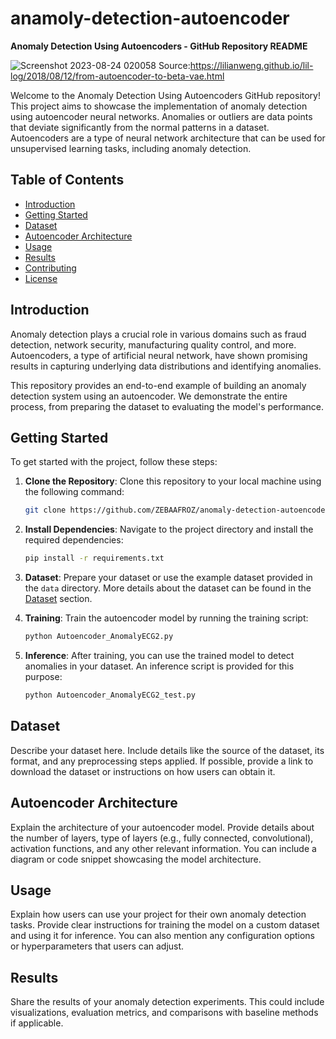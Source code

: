 # anamoly-detection-autoencoder

**Anomaly Detection Using Autoencoders - GitHub Repository README**

![Screenshot 2023-08-24 020058](https://github.com/ZEBAAFROZ/anamoly-detection-autoencoder/assets/93834320/bbec0c56-8bf1-404c-8a7a-08cf23e2a246)
Source:https://lilianweng.github.io/lil-log/2018/08/12/from-autoencoder-to-beta-vae.html

Welcome to the Anomaly Detection Using Autoencoders GitHub repository! This project aims to showcase the implementation of anomaly detection using autoencoder neural networks. Anomalies or outliers are data points that deviate significantly from the normal patterns in a dataset. Autoencoders are a type of neural network architecture that can be used for unsupervised learning tasks, including anomaly detection.

## Table of Contents

- [Introduction](#introduction)
- [Getting Started](#getting-started)
- [Dataset](#dataset)
- [Autoencoder Architecture](#autoencoder-architecture)
- [Usage](#usage)
- [Results](#results)
- [Contributing](#contributing)
- [License](#license)

## Introduction

Anomaly detection plays a crucial role in various domains such as fraud detection, network security, manufacturing quality control, and more. Autoencoders, a type of artificial neural network, have shown promising results in capturing underlying data distributions and identifying anomalies.

This repository provides an end-to-end example of building an anomaly detection system using an autoencoder. We demonstrate the entire process, from preparing the dataset to evaluating the model's performance.

## Getting Started

To get started with the project, follow these steps:

1. **Clone the Repository**: Clone this repository to your local machine using the following command:
   
   ```bash
   git clone https://github.com/ZEBAAFROZ/anomaly-detection-autoencoder.git
   ```

2. **Install Dependencies**: Navigate to the project directory and install the required dependencies:

   ```bash
   pip install -r requirements.txt
   ```

3. **Dataset**: Prepare your dataset or use the example dataset provided in the `data` directory. More details about the dataset can be found in the [Dataset]('http://storage.googleapis.com/download.tensorflow.org/data/ecg.csv') section.

4. **Training**: Train the autoencoder model by running the training script:

   ```bash
   python Autoencoder_AnomalyECG2.py
   ```

5. **Inference**: After training, you can use the trained model to detect anomalies in your dataset. An inference script is provided for this purpose:

   ```bash
   python Autoencoder_AnomalyECG2_test.py
   ```

## Dataset

Describe your dataset here. Include details like the source of the dataset, its format, and any preprocessing steps applied. If possible, provide a link to download the dataset or instructions on how users can obtain it.

## Autoencoder Architecture

Explain the architecture of your autoencoder model. Provide details about the number of layers, type of layers (e.g., fully connected, convolutional), activation functions, and any other relevant information. You can include a diagram or code snippet showcasing the model architecture.

## Usage

Explain how users can use your project for their own anomaly detection tasks. Provide clear instructions for training the model on a custom dataset and using it for inference. You can also mention any configuration options or hyperparameters that users can adjust.

## Results

Share the results of your anomaly detection experiments. This could include visualizations, evaluation metrics, and comparisons with baseline methods if applicable.

